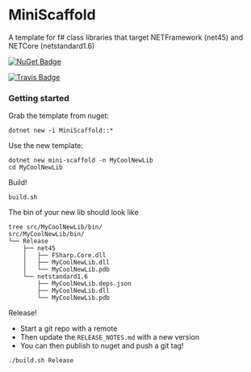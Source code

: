 # MiniScaffold
A template for f# class libraries that target NETFramework (net45) and NETCore (netstandard1.6)

[![NuGet Badge](https://img.shields.io/nuget/vpre/MiniScaffold.svg)](https://www.nuget.org/packages/MiniScaffold/)

[![Travis Badge](https://travis-ci.org/TheAngryByrd/MiniScaffold.svg?branch=master)](https://travis-ci.org/TheAngryByrd/MiniScaffold)


### Getting started

Grab the template from nuget:

```
dotnet new -i MiniScaffold::*
```

Use the new template:

```
dotnet new mini-scaffold -n MyCoolNewLib
cd MyCoolNewLib
```

Build!

```
build.sh
```

The bin of your new lib should look like

```
tree src/MyCoolNewLib/bin/
src/MyCoolNewLib/bin/
└── Release
    ├── net45
    │   ├── FSharp.Core.dll
    │   ├── MyCoolNewLib.dll
    │   └── MyCoolNewLib.pdb
    └── netstandard1.6
        ├── MyCoolNewLib.deps.json
        ├── MyCoolNewLib.dll
        └── MyCoolNewLib.pdb

```
Release!
* Start a git repo with a remote
* Then update the `RELEASE_NOTES.md` with a new version 
* You can then publish to nuget and push a git tag!   

```
./build.sh Release
```

